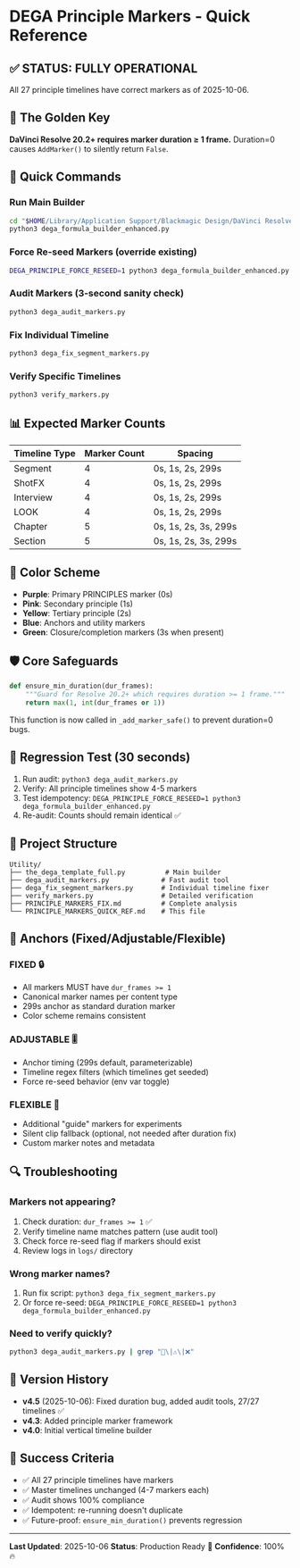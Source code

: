 # DEGA Principle Markers - Quick Reference

## ✅ STATUS: FULLY OPERATIONAL

All 27 principle timelines have correct markers as of 2025-10-06.

## 🔑 The Golden Key

**DaVinci Resolve 20.2+ requires marker duration ≥ 1 frame.**
Duration=0 causes `AddMarker()` to silently return `False`.

## 🚀 Quick Commands

### Run Main Builder
```bash
cd "$HOME/Library/Application Support/Blackmagic Design/DaVinci Resolve/Fusion/Scripts/Utility"
python3 dega_formula_builder_enhanced.py
```

### Force Re-seed Markers (override existing)
```bash
DEGA_PRINCIPLE_FORCE_RESEED=1 python3 dega_formula_builder_enhanced.py
```

### Audit Markers (3-second sanity check)
```bash
python3 dega_audit_markers.py
```

### Fix Individual Timeline
```bash
python3 dega_fix_segment_markers.py
```

### Verify Specific Timelines
```bash
python3 verify_markers.py
```

## 📊 Expected Marker Counts

| Timeline Type | Marker Count | Spacing |
|--------------|-------------|---------|
| Segment      | 4           | 0s, 1s, 2s, 299s |
| ShotFX       | 4           | 0s, 1s, 2s, 299s |
| Interview    | 4           | 0s, 1s, 2s, 299s |
| LOOK         | 4           | 0s, 1s, 2s, 299s |
| Chapter      | 5           | 0s, 1s, 2s, 3s, 299s |
| Section      | 5           | 0s, 1s, 2s, 3s, 299s |

## 🎨 Color Scheme

- **Purple**: Primary PRINCIPLES marker (0s)
- **Pink**: Secondary principle (1s)
- **Yellow**: Tertiary principle (2s)
- **Blue**: Anchors and utility markers
- **Green**: Closure/completion markers (3s when present)

## 🛡️ Core Safeguards

```python
def ensure_min_duration(dur_frames):
    """Guard for Resolve 20.2+ which requires duration >= 1 frame."""
    return max(1, int(dur_frames or 1))
```

This function is now called in `_add_marker_safe()` to prevent duration=0 bugs.

## 🧪 Regression Test (30 seconds)

1. Run audit: `python3 dega_audit_markers.py`
2. Verify: All principle timelines show 4-5 markers
3. Test idempotency: `DEGA_PRINCIPLE_FORCE_RESEED=1 python3 dega_formula_builder_enhanced.py`
4. Re-audit: Counts should remain identical ✅

## 📁 Project Structure

```
Utility/
├── the_dega_template_full.py          # Main builder
├── dega_audit_markers.py             # Fast audit tool
├── dega_fix_segment_markers.py       # Individual timeline fixer
├── verify_markers.py                 # Detailed verification
├── PRINCIPLE_MARKERS_FIX.md          # Complete analysis
└── PRINCIPLE_MARKERS_QUICK_REF.md    # This file
```

## 🎯 Anchors (Fixed/Adjustable/Flexible)

### FIXED 🔒
- All markers MUST have `dur_frames >= 1`
- Canonical marker names per content type
- 299s anchor as standard duration marker
- Color scheme remains consistent

### ADJUSTABLE 🎚️
- Anchor timing (299s default, parameterizable)
- Timeline regex filters (which timelines get seeded)
- Force re-seed behavior (env var toggle)

### FLEXIBLE 🌊
- Additional "guide" markers for experiments
- Silent clip fallback (optional, not needed after duration fix)
- Custom marker notes and metadata

## 🔍 Troubleshooting

### Markers not appearing?
1. Check duration: `dur_frames >= 1` ✅
2. Verify timeline name matches pattern (use audit tool)
3. Check force re-seed flag if markers should exist
4. Review logs in `logs/` directory

### Wrong marker names?
1. Run fix script: `python3 dega_fix_segment_markers.py`
2. Or force re-seed: `DEGA_PRINCIPLE_FORCE_RESEED=1 python3 dega_formula_builder_enhanced.py`

### Need to verify quickly?
```bash
python3 dega_audit_markers.py | grep "🎉\|⚠️\|❌"
```

## 📝 Version History

- **v4.5** (2025-10-06): Fixed duration bug, added audit tools, 27/27 timelines ✅
- **v4.3**: Added principle marker framework
- **v4.0**: Initial vertical timeline builder

## 🎉 Success Criteria

- ✅ All 27 principle timelines have markers
- ✅ Master timelines unchanged (4-7 markers each)
- ✅ Audit shows 100% compliance
- ✅ Idempotent: re-running doesn't duplicate
- ✅ Future-proof: `ensure_min_duration()` prevents regression

---

**Last Updated**: 2025-10-06
**Status**: Production Ready 🚀
**Confidence**: 100% 🔥
